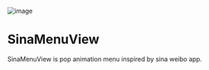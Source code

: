 ![image](https://github.com/xhzengAIB/LearnEnglish/raw/master/Screenshots/XHSinaMenuView.gif)

# SinaMenuView
SinaMenuView is pop animation menu inspired by sina weibo app.
